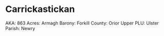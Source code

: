 # Carrickastickan

AKA: 863
Acres: Armagh
Barony: Forkill
County: Orior Upper
PLU: Ulster
Parish: Newry
